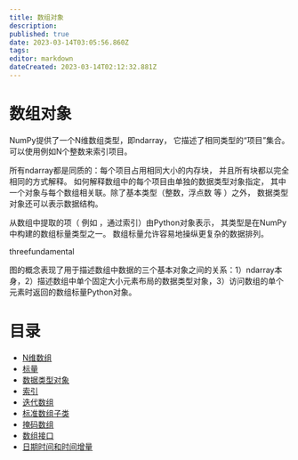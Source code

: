 ```yaml
---
title: 数组对象
description: 
published: true
date: 2023-03-14T03:05:56.860Z
tags: 
editor: markdown
dateCreated: 2023-03-14T02:12:32.881Z
---
```


# 数组对象
NumPy提供了一个N维数组类型，即ndarray， 它描述了相同类型的“项目”集合。可以使用例如N个整数来索引项目。

所有ndarray都是同质的：每个项目占用相同大小的内存块， 并且所有块都以完全相同的方式解释。 如何解释数组中的每个项目由单独的数据类型对象指定， 其中一个对象与每个数组相关联。除了基本类型（整数，浮点数 等 ）之外， 数据类型对象还可以表示数据结构。

从数组中提取的项（ 例如 ，通过索引）由Python对象表示， 其类型是在NumPy中构建的数组标量类型之一。 数组标量允许容易地操纵更复杂的数据排列。

threefundamental

图的概念表现了用于描述数组中数据的三个基本对象之间的关系：1）ndarray本身，2）描述数组中单个固定大小元素布局的数据类型对象，3）访问数组的单个元素时返回的数组标量Python对象。

# 目录


- [N维数组](/backend/model_python/模块/numpy/数组对象/N维数组)
- [标量](/backend/model_python/模块/numpy/数组对象/标量)
- [数据类型对象](/backend/model_python/模块/numpy/数组对象/数据类型对象)
- [索引](/backend/model_python/模块/numpy/数组对象/索引)
- [迭代数组](/backend/model_python/模块/numpy/数组对象/迭代数组)
- [标准数组子类](/backend/model_python/模块/numpy/数组对象/标准数组子类)
- [掩码数组](/backend/model_python/模块/numpy/数组对象/掩码数组)
- [数组接口](/backend/model_python/模块/numpy/数组对象/数组接口)
- [日期时间和时间增量](/backend/model_python/模块/numpy/数组对象/日期时间和时间增量)
